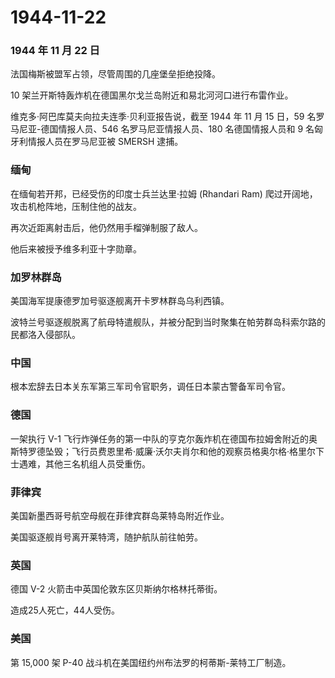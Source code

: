 # 1944-11-22

### 1944 年 11 月 22 日

法国梅斯被盟军占领，尽管周围的几座堡垒拒绝投降。

10 架兰开斯特轰炸机在德国黑尔戈兰岛附近和易北河河口进行布雷作业。

维克多·阿巴库莫夫向拉夫连季·贝利亚报告说，截至 1944 年 11 月 15 日，59
名罗马尼亚-德国情报人员、546 名罗马尼亚情报人员、180 名德国情报人员和 9
名匈牙利情报人员在罗马尼亚被 SMERSH 逮捕。

### 缅甸

在缅甸若开邦，已经受伤的印度士兵兰达里·拉姆 (Rhandari Ram)
爬过开阔地，攻击机枪阵地，压制住他的战友。

再次近距离射击后，他仍然用手榴弹制服了敌人。

他后来被授予维多利亚十字勋章。

### 加罗林群岛

美国海军提康德罗加号驱逐舰离开卡罗林群岛乌利西镇。

波特兰号驱逐舰脱离了航母特遣舰队，并被分配到当时聚集在帕劳群岛科索尔路的民都洛入侵部队。

### 中国

根本宏辞去日本关东军第三军司令官职务，调任日本蒙古警备军司令官。

### 德国

一架执行 V-1
飞行炸弹任务的第一中队的亨克尔轰炸机在德国布拉姆舍附近的奥斯特罗德坠毁；飞行员费恩里希·威廉·沃尔夫肖尔和他的观察员格奥尔格·格里尔下士遇难，其他三名机组人员受重伤。

### 菲律宾

美国新墨西哥号航空母舰在菲律宾群岛莱特岛附近作业。

美国驱逐舰肖号离开莱特湾，随护航队前往帕劳。

### 英国

德国 V-2 火箭击中英国伦敦东区贝斯纳尔格林托蒂街。

造成25人死亡，44人受伤。

### 美国

第 15,000 架 P-40 战斗机在美国纽约州布法罗的柯蒂斯-莱特工厂制造。